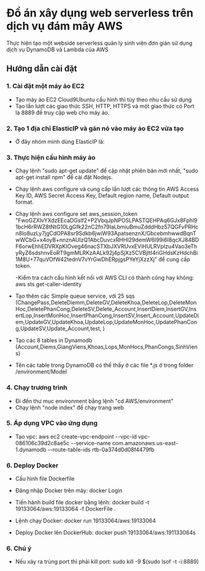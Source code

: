 # Đồ án xây dụng web serverless trên dịch vụ đám mây AWS

Thực hiện tạo một webside serverless quản lý sinh viên đơn giản sử dụng dịch vụ
DynamoDB và Lambda của AWS


## Hướng dẫn cài đặt

### 1. Cài đặt một máy ảo EC2

- Tạo máy ảo EC2 Cloud9Ubuntu cấu hình thì tùy theo nhu cầu sử dụng
- Tạo lần lượt các giao thức SSH, HTTP, HTTPS và một giao thức có Port là 8889
  để truy cập web cho máy ảo.

### 2. Tạo 1 địa chỉ ElasticIP và gán nó vào máy ảo EC2 vừa tạo

- Ở đây nhóm mình dùng ElasticIP là:

### 3. Thực hiện cấu hình máy ảo

- Chạy lệnh "sudo apt-get update" để cập nhật phiên bản mới nhất, "sudo apt-get
  install npm" để cài đặt Nodejs.
- Chạy lệnh aws configure và cung cấp lần lượt các thông tin AWS Access Key ID,
  AWS Secret Access Key, Default region name, Default output format.
- Chạy lệnh aws configure set aws_session_token "FwoGZXIvYXdzEEcaDGslf2+P2VbqJpNPOSLPASTQEHPAq6GJx8Fphl91bcH6rRWZ8tNtG10LgGfk22nC2fn79IaLbmiuBmuZdddHbz57QGFvPRHcn8Io8uzLy7jgCdOPA8sr9Sdkb6jwiW93ApatsenznX/GbcebmhwwdBqnTwWCbG+x4oyB+nnznAUlzQ1AbcDuvcxRHHI29demW6I99i6l8qcXJ84BDF6orwEhhEDVRXpKIOveg46nacSTXbJXVRUvxEViHULRVpIzu4Vao3eThyRyZ6sdshnvEoRT9gmMLRKzAALk92j4pSjXz5CVBjItI4riGHdsKzHdchBi1M8U+77quVOfW42tednV7vYrGwDhERpjgsPYeYjXzzXj"
  để cung cấp token.

  -Kiểm tra cách cấu hình kết nối với AWS CLI có thành công hay không: aws sts get-caller-identity

- Tạo thêm các Simple queue service, với 25 sqs
  (ChangePass,DeleteDiemm,DeleteGV,DeleteKhoa,DeleteLop,DeleteMonHoc,DeletePhanCong,DeleteSV,Delete_Account,InsertDiem,InsertGV,InsertLop,InsertMonHoc,InsertPhanCong,InsertSV,Insert_Account,UpdateDiem,UpdateGV,UpdateKhoa,UpdateLop,UpdateMonHoc,UpdatePhanCong,UpdateSV,Update_Account,test,
  )
- Tạo các 8 tables in Dynamodb
  (Account,Diems,GiangViens,Khoas,Lops,MonHocs,PhanCongs,SinhViens)
- Tên các table trong DynamoDB có thể thấy ở các file \*.js ở trong folder
  /environment/Model

### 4. Chạy trương trình

- Đi đến thư mục environment bằng lệnh "cd AWS/environment"
- Chạy lệnh "node index" để chạy trang web

### 5. Áp dụng VPC vào ứng dụng

- Tạo vpc: aws ec2 create-vpc-endpoint --vpc-id vpc-086106c39d2c8ae5c
  --service-name com.amazonaws.us-east-1.dynamodb --route-table-ids
  rtb-0a374d0d08f4479fb

### 6. Deploy Docker

- Cấu hình file Dockerfile
- Đăng nhặp Docker trên máy: docker Login
- Tiến hành build file docker bằng lệnh: docker build -t 19133064/aws:19133064
  -f DockerFile .

- Lệnh chạy Docker: docker run 19133064/aws:19133064
- Deploy Docker lên DockerHub: docker push 19133064/aws:191133064s

### 6. Chú ý

- Nếu xảy ra trùng port thì phải kill port: sudo kill -9 $(sudo lsof -t -i:8889)
